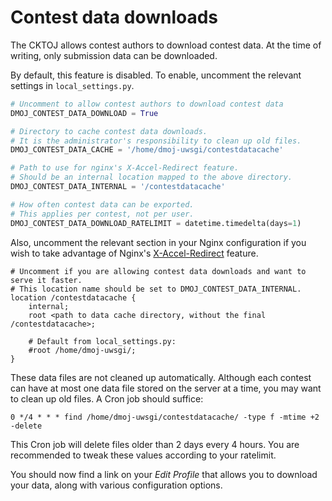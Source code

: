 # Contest data downloads

The CKTOJ allows contest authors to download contest data. At the time of writing, only submission data can be downloaded.

By default, this feature is disabled. To enable, uncomment the relevant settings in `local_settings.py`.

```python
# Uncomment to allow contest authors to download contest data
DMOJ_CONTEST_DATA_DOWNLOAD = True

# Directory to cache contest data downloads.
# It is the administrator's responsibility to clean up old files.
DMOJ_CONTEST_DATA_CACHE = '/home/dmoj-uwsgi/contestdatacache'

# Path to use for nginx's X-Accel-Redirect feature.
# Should be an internal location mapped to the above directory.
DMOJ_CONTEST_DATA_INTERNAL = '/contestdatacache'

# How often contest data can be exported.
# This applies per contest, not per user.
DMOJ_CONTEST_DATA_DOWNLOAD_RATELIMIT = datetime.timedelta(days=1)
```

Also, uncomment the relevant section in your Nginx configuration if you wish to take
advantage of Nginx's [X-Accel-Redirect](https://www.nginx.com/resources/wiki/start/topics/examples/x-accel/#x-accel-redirect)
feature.

```nginx
# Uncomment if you are allowing contest data downloads and want to serve it faster.
# This location name should be set to DMOJ_CONTEST_DATA_INTERNAL.
location /contestdatacache {
    internal;
    root <path to data cache directory, without the final /contestdatacache>;

    # Default from local_settings.py:
    #root /home/dmoj-uwsgi/;
}
```

These data files are not cleaned up automatically. Although each contest can have at most one data file
stored on the server at a time, you may want to clean up old files. A Cron job should suffice:

```
0 */4 * * * find /home/dmoj-uwsgi/contestdatacache/ -type f -mtime +2 -delete
```

This Cron job will delete files older than 2 days every 4 hours. You are recommended to tweak these
values according to your ratelimit.

You should now find a link on your _Edit Profile_ that allows you to download your data,
along with various configuration options.
